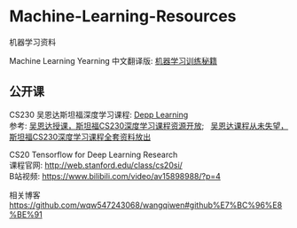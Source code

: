 # Machine-Learning-Resources
机器学习资料


Machine Learning Yearning
中文翻译版: [机器学习训练秘籍](https://accepteddoge.github.io/machine-learning-yearning-cn/docs/home/)


## 公开课
CS230 吴恩达斯坦福深度学习课程: [Depp Learning](http://cs230.stanford.edu/index.html)  
参考: [吴恩达授课，斯坦福CS230深度学习课程资源开放](https://zhuanlan.zhihu.com/p/38327238); &nbsp; [吴恩达课程从未失望，斯坦福CS230深度学习课程全套资料放出](https://zhuanlan.zhihu.com/p/38426219)

CS20 Tensorflow for Deep Learning Research  
课程官网: http://web.stanford.edu/class/cs20si/    
B站视频: https://www.bilibili.com/video/av15898988/?p=4



相关博客
https://github.com/wqw547243068/wangqiwen#github%E7%BC%96%E8%BE%91
